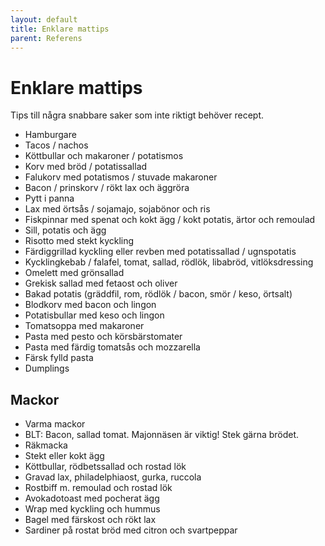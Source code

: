 ```yaml
---
layout: default
title: Enklare mattips
parent: Referens
---
```

# Enklare mattips

Tips till några snabbare saker som inte riktigt behöver recept.

- Hamburgare
- Tacos / nachos
- Köttbullar och makaroner / potatismos
- Korv med bröd / potatissallad
- Falukorv med potatismos / stuvade makaroner
- Bacon / prinskorv / rökt lax och äggröra
- Pytt i panna
- Lax med örtsås / sojamajo, sojabönor och ris
- Fiskpinnar med spenat och kokt ägg / kokt potatis, ärtor och remoulad
- Sill, potatis och ägg
- Risotto med stekt kyckling
- Färdiggrillad kyckling eller revben med potatissallad / ugnspotatis
- Kycklingkebab / falafel, tomat, sallad, rödlök, libabröd, vitlöksdressing
- Omelett med grönsallad
- Grekisk sallad med fetaost och oliver
- Bakad potatis (gräddfil, rom, rödlök / bacon, smör / keso, örtsalt)
- Blodkorv med bacon och lingon
- Potatisbullar med keso och lingon
- Tomatsoppa med makaroner
- Pasta med pesto och körsbärstomater
- Pasta med färdig tomatsås och mozzarella
- Färsk fylld pasta
- Dumplings

## Mackor

- Varma mackor
- BLT: Bacon, sallad tomat. Majonnäsen är viktig! Stek gärna brödet.
- Räkmacka
- Stekt eller kokt ägg
- Köttbullar, rödbetssallad och rostad lök
- Gravad lax, philadelphiaost, gurka, ruccola
- Rostbiff m. remoulad och rostad lök
- Avokadotoast med pocherat ägg
- Wrap med kyckling och hummus
- Bagel med färskost och rökt lax
- Sardiner på rostat bröd med citron och svartpeppar